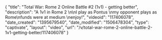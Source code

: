 {
    "title": "Total War: Rome 2 Online Battle #2 (1v1) - getting better",
    "description": "A 1v1 in Rome 2 \n\nI play as Pontus \nmy opponent plays as Rome\nfunds were at medium  \nenjoy!",
    "videoid": "117406078",
    "date_created": "1395679540",
    "date_modified": "1506478304",
    "type": "captivate",
    "layout": "video",
    "url": "\/v\/total-war-rome-2-online-battle-2-1v1-getting-better\/117406078"
}